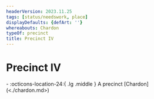 ```yaml
---
headerVersion: 2023.11.25
tags: [status/needswork, place]
displayDefaults: {defArt: ''}
whereabouts: Chardon
typeOf: precinct
title: Precinct IV
---
```

# Precinct IV
<div class="grid cards ext-narrow-margin ext-one-column" markdown>
-    :octicons-location-24:{ .lg .middle } A precinct [Chardon](<./chardon.md>)  
</div>


